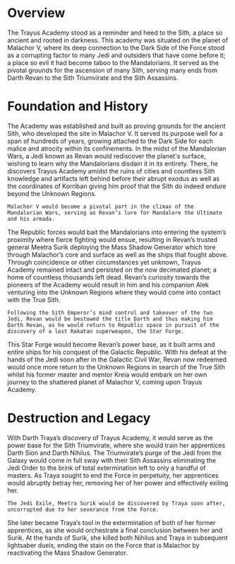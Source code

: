 # Overview

The Trayus Academy stood as a reminder and heed to the Sith, a place so ancient and rooted in darkness.
This academy was situated on the planet of Malachor V, where its deep connection to the Dark Side of the Force stood as a corrupting factor to many Jedi and outsiders that have come before it; a place so evil it had become taboo to the Mandalorians.
It served as the pivotal grounds for the ascension of many Sith, serving many ends from Darth Revan to the Sith Triumvirate and the Sith Assassins.

# Foundation and History

The Academy was established and built as proving grounds for the ancient Sith, who developed the site in Malachor V.
It served its purpose well for a span of hundreds of years, growing attached to the Dark Side for each malice and atrocity within its confinements.
In the midst of the Mandalorian Wars, a Jedi known as Revan would rediscover the planet's surface, wishing to learn why the Mandalorians disdain it in its entirety.
There, he discovers Trayus Academy amidst the ruins of cities and countless Sith knowledge and artifacts left behind before their abrupt exodus as well as the coordinates of Korriban giving him proof that the Sith do indeed endure beyond the Unknown Regions.

```
Malachor V would become a pivotal part in the climax of the Mandalorian Wars, serving as Revan’s lure for Mandalore the Ultimate and his armada.
```

The Republic forces would bait the Mandalorians into entering the system’s proximity where fierce fighting would ensue, resulting in Revan’s trusted general Meetra Surik deploying the Mass Shadow Generator which tore through Malachor’s core and surface as well as the ships that fought above.
Through coincidence or other circumstances yet unknown, Trayus Academy remained intact and persisted on the now decimated planet; a home of countless thousands left dead.
Revan’s curiosity towards the pioneers of the Academy would result in him and his companion Alek venturing into the Unknown Regions where they would come into contact with the True Sith.

```
Following the Sith Emperor’s mind control and takeover of the two Jedi, Revan would be bestowed the title Darth and thus making him Darth Revan, as he would return to Republic space in pursuit of the discovery of a lost Rakatan superweapon, the Star Forge.
```

This Star Forge would become Revan’s power base, as it built arms and entire ships for his conquest of the Galactic Republic.
With his defeat at the hands of the Jedi soon after in the Galactic Civil War, Revan now redeemed would once more return to the Unknown Regions in search of the True Sith whilst his former master and mentor Kreia would embark on her own journey to the shattered planet of Malachor V, coming upon Trayus Academy.

# Destruction and Legacy

With Darth Traya’s discovery of Trayus Academy, it would serve as the power base for the Sith Triumvirate, where she would train her apprentices Darth Sion and Darth Nihilus.
The Triumvirate’s purge of the Jedi from the Galaxy would come in full sway with their Sith Assassins eliminating the Jedi Order to the brink of total extermination left to only a handful of masters.
As Traya sought to end the Force in perpetuity, her apprentices would abruptly betray her, removing her of her power and effectively exiling her.

```
The Jedi Exile, Meetra Surik would be discovered by Traya soon after, uncorrupted due to her severance from the Force.
```

She later became Traya’s tool in the extermination of both of her former apprentices, as she would orchestrate a final conclusion between her and Surik.
At the hands of Surik, she killed both Nihilus and Traya in subsequent lightsaber duels, ending the stain on the Force that is Malachor by reactivating the Mass Shadow Generator.
